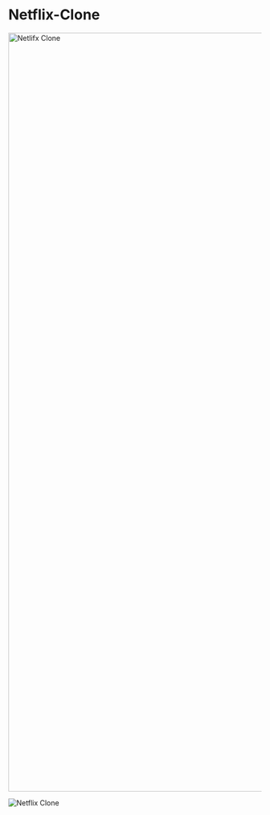# Netflix-Clone
<img width="1512" alt="Netlifx Clone" src="https://github.com/PriyanshuYadavcs/Netflix-Clone/assets/156700602/475e99f9-f8a7-4425-b74a-563f7913bec3">

![Netflix Clone](https://github.com/PriyanshuYadavcs/Netflix-Clone/assets/156700602/fde15700-ea63-4bd4-a6fe-9f7bf2688e2d)
